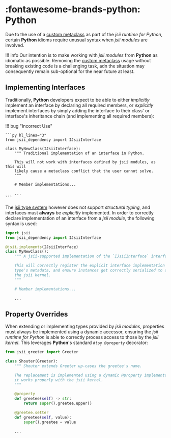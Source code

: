 # :fontawesome-brands-python: Python

Due to the use of a [custom metaclass][metaclass] as part of the *jsii runtime for Python*, certain **Python** idioms
require unusual syntax when *jsii modules* are involved.

[metaclass]: https://docs.python.org/3/reference/datamodel.html#metaclasses

!!! info
    Our intention is to make working with *jsii modules* from **Python** as idiomatic as possible. Removing the [custom
    metaclass][metaclass] usage without breaking existing code is a challenging task, adn the situation may consequently
    remain sub-optional for the near future at least.

## Implementing Interfaces

Traditionally, **Python** developers expect to be able to either *implicitly* implement an interface by declaring all
required members, or *explicitly* implement interfaces by simply adding the interface to their class' or interface's
inheritance chain (and implementing all required members):

!!! bug "Incorrect Use"

    ```py hl_lines="3"
    from jsii_dependency import IJsiiInterface

    class MyNewClass(IJsiiInterface):
        """ Traditional implementation of an interface in Python.

        This will not work with interfaces defined by jsii modules, as this will
        likely cause a metaclass conflict that the user cannot solve.
        """

        # Member implementations...

        ...
    ```

The [jsii type system][jsii-type-system] however does not support *structural typing*, and interfaces must **always** be
*explicitly* implemented. In order to correctly declare implementation of an interface from a *jsii module*, the
following syntax is used:

```py hl_lines="1 4"
import jsii
from jsii_dependency import IJsiiInterface

@jsii.implements(IJsiiInterface)
class MyNewClass():
    """ A jsii-supported implementation of the `IJsiiInterface` interface

    This will correctly register the explicit interface implementation on the
    type's metadata, and ensure instances get correctly serialized to and from
    the jsii kernel.
    """

    # Member implementations...

    ...
```

[jsii-type-system]: ../specification/2-type-system.md

## Property Overrides

When extending or implementing types provided by *jsii modules*, properties must always be implemented using a dynamic
accessor, ensuring the *jsii runtime for Python* is able to correctly process access to those by the *jsii kernel*. This
leverages **Python**'s standard `#!py @property` decorator:

```py hl_lines="10 14"
from jsii_greeter import Greeter

class Shouter(Greeter):
    """ Shouter extends Greeter up-cases the greetee's name.

    The replacement is implemented using a dynamic @property implementation so
    it works properly with the jsii kernel.
    """

    @property
    def greetee(self) -> str:
        return super().greetee.upper()

    @greetee.setter
    def greetee(self, value):
        super().greetee = value

    ...
```
